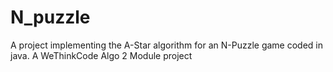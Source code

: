 # N_puzzle

A project implementing the A-Star algorithm for an N-Puzzle game coded in java.
A WeThinkCode Algo 2 Module project
